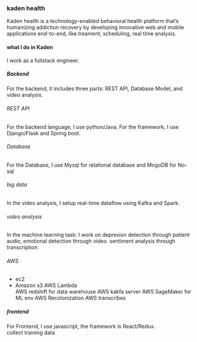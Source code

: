  ### kaden health
Kaden health is a technology-enabled behavioral health platform that’s humanizing addiction recovery by developing innovative web and mobile applications end-to-end, like treament, scheduling, real time analysis.

 #### what I do in Kaden
 I work as a fullstack engineer. 
 ##### Backend 
For the backend, it includes three parts: REST API, Database Model, and video analysis.
 
 ###### REST API
For the backend language, I use python/Java, For the framework,  I use Django/Flask and Spring boot.  
 
 ###### Database
 For the Database,  I use Mysql for relational database and MogoDB for No-sql
 
 ###### big data
 In the video analysis, I setup real-time dataflow using Kafka and Spark.    
 
 ###### video analysis
 In the machine learning task: I work on depresion detection through patient audio, emotional detection through video. sentiment analysis through transcription. 
 
 ###### AWS
 
 * ec2
 * Amazon s3
 AWS Lambda  
 AWS redshift for data warehouse
 AWS kakfa server 
 AWS SageMaker for ML env
 AWS Recolonization
 AWS transcribes
 

 ##### frontend
 For Frontend, I use javascript, the framework is React/Redux.    
 collect training data
